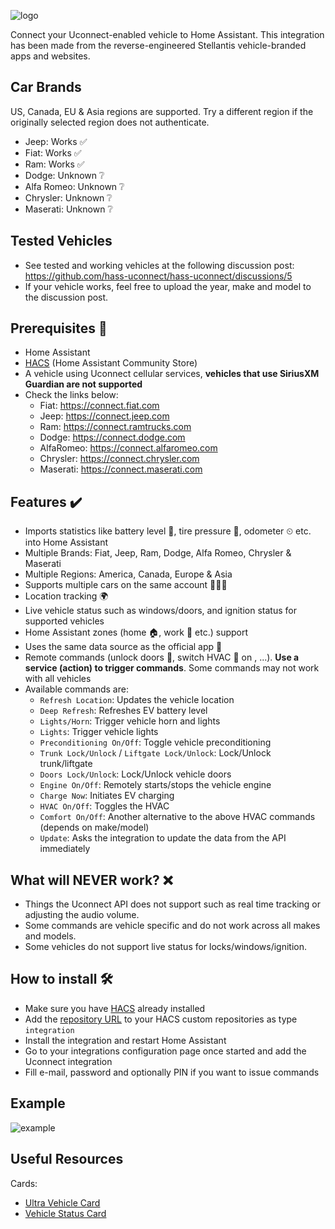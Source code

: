 ![logo](logo.png)

Connect your Uconnect-enabled vehicle to Home Assistant. This integration has been made from the reverse-engineered Stellantis vehicle-branded apps and websites.

## Car Brands

US, Canada, EU & Asia regions are supported. Try a different region if the originally selected region does not authenticate.

- Jeep: Works ✅ 
- Fiat: Works ✅ 
- Ram: Works ✅ 
- Dodge: Unknown ❔
- Alfa Romeo: Unknown ❔
- Chrysler: Unknown ❔
- Maserati: Unknown ❔

## Tested Vehicles

- See tested and working vehicles at the following discussion post: https://github.com/hass-uconnect/hass-uconnect/discussions/5
- If your vehicle works, feel free to upload the year, make and model to the discussion post.

## Prerequisites 📃

- Home Assistant
- [HACS](https://www.hacs.xyz) (Home Assistant Community Store) 
- A vehicle using Uconnect cellular services, **vehicles that use SiriusXM Guardian are not supported**
- Check the links below:
  - Fiat: https://connect.fiat.com
  - Jeep: https://connect.jeep.com
  - Ram: https://connect.ramtrucks.com
  - Dodge: https://connect.dodge.com
  - AlfaRomeo: https://connect.alfaromeo.com
  - Chrysler: https://connect.chrysler.com
  - Maserati: https://connect.maserati.com

## Features ✔️

- Imports statistics like battery level 🔋, tire pressure ‍💨, odometer ⏲ etc. into Home Assistant
- Multiple Brands: Fiat, Jeep, Ram, Dodge, Alfa Romeo, Chrysler & Maserati
- Multiple Regions: America, Canada, Europe & Asia
- Supports multiple cars on the same account 🚙🚗🚕
- Location tracking 🌍
- Live vehicle status such as windows/doors, and ignition status for supported vehicles
- Home Assistant zones (home 🏠, work 🏦 etc.) support
- Uses the same data source as the official app 📱
- Remote commands (unlock doors 🚪, switch HVAC 🧊 on , ...). **Use a service (action) to trigger commands**. Some commands may not work with all vehicles
- Available commands are:
  - `Refresh Location`: Updates the vehicle location
  - `Deep Refresh`: Refreshes EV battery level
  - `Lights/Horn`: Trigger vehicle horn and lights
  - `Lights`: Trigger vehicle lights
  - `Preconditioning On/Off`: Toggle vehicle preconditioning
  - `Trunk Lock/Unlock` / `Liftgate Lock/Unlock`: Lock/Unlock trunk/liftgate
  - `Doors Lock/Unlock`: Lock/Unlock vehicle doors
  - `Engine On/Off`: Remotely starts/stops the vehicle engine
  - `Charge Now`: Initiates EV charging
  - `HVAC On/Off`: Toggles the HVAC
  - `Comfort On/Off`: Another alternative to the above HVAC commands (depends on make/model)
  - `Update`: Asks the integration to update the data from the API immediately

## What will NEVER work? ❌

- Things the Uconnect API does not support such as real time tracking or adjusting the audio volume.
- Some commands are vehicle specific and do not work across all makes and models.
- Some vehicles do not support live status for locks/windows/ignition. 

## How to install 🛠️

- Make sure you have [HACS](https://hacs.xyz/docs/use/#getting-started-with-hacs) already installed
- Add the [repository URL](https://github.com/hass-uconnect/hass-uconnect) to your HACS custom repositories as type `integration`
- Install the integration and restart Home Assistant
- Go to your integrations configuration page once started and add the Uconnect integration
- Fill e-mail, password and optionally PIN if you want to issue commands

## Example

![example](dashboard.png)

## Useful Resources

Cards: 
  - [Ultra Vehicle Card](https://github.com/WJDDesigns/Ultra-Vehicle-Card)
  - [Vehicle Status Card](https://github.com/ngocjohn/vehicle-status-card)

